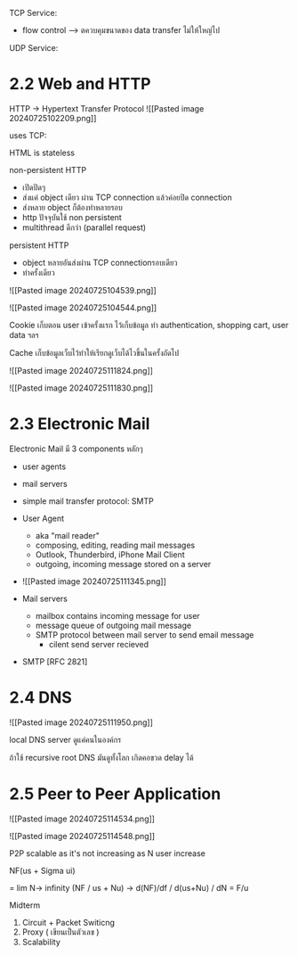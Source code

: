 

TCP Service:

- flow control --> ตควบคุมขนาดของ data transfer ไม่ให้ใหญ่ไป

UDP Service:


# 2.2 Web and HTTP

HTTP -> Hypertext Transfer Protocol
![[Pasted image 20240725102209.png]]

uses TCP:


HTML is stateless

non-persistent HTTP
- เปิดปิดๆ
- ส่งแค่ object เดียว ผ่าน  TCP connection แล้วค่อยปิด connection
- ส่งหลาย object ก็ต้องทำหลายรอบ
- http ปัจจุบันใช้ non persistent
- multithread ดีกว่า (parallel request)

persistent HTTP
- object หลายอันส่งผ่าน TCP connectionรอบเดียว
- ทำครั้งเดียว


![[Pasted image 20240725104539.png]]

![[Pasted image 20240725104544.png]]


Cookie เก็บตอน user เข้าครั้งแรก ไว้เก็บข้อมูล ทำ authentication, shopping cart, user data ฯลฯ

Cache เก็บข้อมูลเว็บไว้ทำให้เรียกดูเว็บได้ไวขึ้นในครั้งถัดไป

![[Pasted image 20240725111824.png]]

![[Pasted image 20240725111830.png]]


# 2.3 Electronic Mail


Electronic Mail มี 3 components หลักๆ

- user agents
- mail servers
- simple mail transfer protocol: SMTP

- User Agent
	- aka "mail reader"
	- composing, editing, reading mail messages
	- Outlook, Thunderbird, iPhone Mail Client
	- outgoing, incoming message stored on a server
- ![[Pasted image 20240725111345.png]]

- Mail servers
	- mailbox contains incoming message for user
	- message queue of outgoing mail message
	- SMTP protocol between mail server to send email message 
		- cilent send server recieved

- SMTP [RFC 2821]


# 2.4 DNS


![[Pasted image 20240725111950.png]]


local DNS server ดูแค่คนในองค์กร

ถ้าใช้ recursive root DNS มันดูทั้งโลก เกิดคอขวด delay ได้


# 2.5 Peer to Peer Application



![[Pasted image 20240725114534.png]]

![[Pasted image 20240725114548.png]]

P2P scalable as it's not increasing as N user increase

NF(us + Sigma ui)

= lim N-> infinity (NF / us + Nu) -> d(NF)/df / d(us+Nu) / dN = F/u



Midterm
1. Circuit + Packet Switicng
2. Proxy (  เขียนเป็นตัวเลข )
3. Scalability
